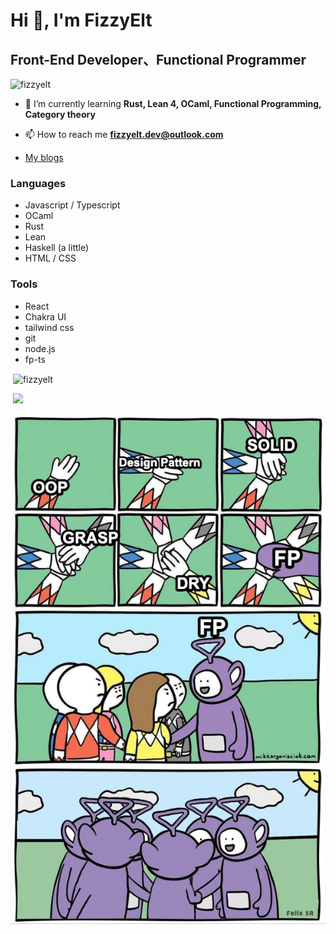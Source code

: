 # Hi 👋, I'm FizzyElt

## Front-End Developer、Functional Programmer

<p align="left"> <img src="https://komarev.com/ghpvc/?username=fizzyelt&label=Profile%20views&color=0e75b6&style=flat" alt="fizzyelt" /> </p>

- 🌱 I’m currently learning **Rust, Lean 4, OCaml, Functional Programming, Category theory**

- 📫 How to reach me **fizzyelt.dev@outlook.com**

- [My blogs](https://fizzyelt.com/)

### Languages

- Javascript / Typescript
- OCaml
- Rust
- Lean
- Haskell (a little)
- HTML / CSS

### Tools

- React
- Chakra UI
- tailwind css
- git
- node.js
- fp-ts

<p>&nbsp;<img align="center" src="https://github-readme-stats.vercel.app/api?username=fizzyelt&show_icons=true&locale=en&theme=dark" alt="fizzyelt" /></p>

<p>&nbsp;<img src='https://github-readme-stats.vercel.app/api/top-langs/?username=FizzyElt&show_icons=true&layout=compact&title_color=FFFFFF&icon_color=F1C40F&text_color=ffffff&bg_color=074a5e'/>
</p>

![FP-meme](./FP-meme.png)